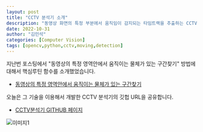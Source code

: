 ```yaml
---
layout: post
title: "CCTV 분석기 소개"
description: "동영상 화면의 특정 부분에서 움직임이 감지되는 타임트랙을 추출하는 CCTV 분석기 소개"
date: 2022-10-31
author: "김민석"
categories: [Computer Vision]
tags: [opencv,python,cctv,moving,detection]
---
```

지난번 포스팅에서 "동영상의 특정 영역안에서 움직이는 물체가 있는 구간찾기" 방법에 대해서 핵심루틴 함수를 소개했었습니다.
- [동영상의 특정 영역안에서 움직이는 물체가 있는 구간찾기](https://reddol18.github.io/dev5min/opencv-moving-detection-from-video-file)

오늘은 그 기술을 이용해서 개발한 CCTV 분석기의 깃헙 URL을 공유합니다.
- [CCTV분석기 GITHUB 페이지](https://github.com/reddol18/moving_tracer)

![이미지1](https://user-images.githubusercontent.com/15623847/197341752-71c6c57d-38e8-454a-b6ef-3ef0d00a5ce2.png)
